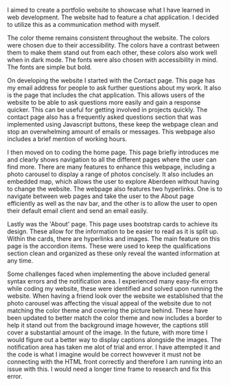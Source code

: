 I aimed to create a portfolio website to showcase what I have learned in web development. The website had to feature a chat application. I decided to utilize this as a communication method with myself. 

The color theme remains consistent throughout the website. The colors were chosen due to their accessibility. The colors have a contrast between them to make them stand out from each other, these colors also work well when in dark mode. The fonts were also chosen with accessibility in mind. The fonts are simple but bold. 

On developing the website I started with the Contact page. This page has my email address for people to ask further questions about my work. It also is the page that includes the chat application. This allows users of the website to be able to ask questions more easily and gain a response quicker. This can be useful for getting involved in projects quickly. The contact page also has a frequently asked questions section that was implemented using Javascript buttons, these keep the webpage clean and stop an overwhelming amount of emails or messages. This webpage also includes a brief mention of working hours.

I then moved on to coding the home page. This page briefly introduces me and clearly shows navigation to all the different pages where the user can find more. There are many features to enhance this webpage, including a photo carousel to display a range of photos concisely. It also includes an embedded map, which allows the user to explore Aberdeen without having to change the website. The webpage also features two hyperlinks. One is to navigate between web pages and take the user to the About page efficiently as well as the nav bar, and the other is to allow the user to open their default email client and send an email easily.

Lastly was the 'About' page. This page uses bootstrap cards to achieve its design. These allow for the information to be easier to read as it is split up. Within the cards, there are hyperlinks and images. The main feature on this page is the accordion items. These were used to keep the qualifications section clean and organized as these only reveal the wanted information at any time. 

Some challenges faced when implementing the above included general syntax errors and the notification area. I experienced many easy-fix errors while coding my website, these were identified and solved upon running the website. When having a friend look over the website we established that the photo carousel was affecting the visual appeal of the website due to not matching the color theme and covering the picture behind. These have been updated to better match the color theme and now includes a border to help it stand out from the background image however, the captions still cover a substantial amount of the image. In the future, with more time I would figure out a better way to display captions alongside the images. The notification area has taken me alot of trial and error. I have attempted it and the code is what I imagine would be correct howvever it must not be connecting with the HTML front correctly and therefore I am running into an issue with this. I would need a longer time frame to research and fix this error. 

